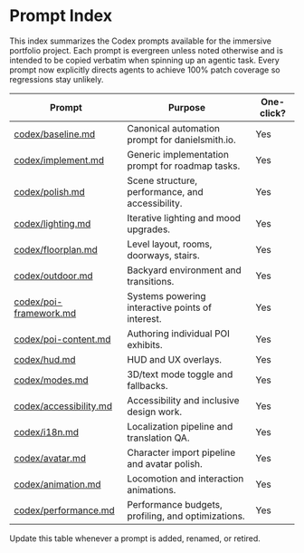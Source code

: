 # Prompt Index

This index summarizes the Codex prompts available for the immersive portfolio project.
Each prompt is evergreen unless noted otherwise and is intended to be copied verbatim
when spinning up an agentic task. Every prompt now explicitly directs agents to achieve
100% patch coverage so regressions stay unlikely.

| Prompt                                           | Purpose                                            | One-click? |
| ------------------------------------------------ | -------------------------------------------------- | ---------- |
| [codex/baseline.md](codex/baseline.md)           | Canonical automation prompt for danielsmith.io.    | Yes        |
| [codex/implement.md](codex/implement.md)         | Generic implementation prompt for roadmap tasks.   | Yes        |
| [codex/polish.md](codex/polish.md)               | Scene structure, performance, and accessibility.   | Yes        |
| [codex/lighting.md](codex/lighting.md)           | Iterative lighting and mood upgrades.              | Yes        |
| [codex/floorplan.md](codex/floorplan.md)         | Level layout, rooms, doorways, stairs.             | Yes        |
| [codex/outdoor.md](codex/outdoor.md)             | Backyard environment and transitions.              | Yes        |
| [codex/poi-framework.md](codex/poi-framework.md) | Systems powering interactive points of interest.   | Yes        |
| [codex/poi-content.md](codex/poi-content.md)     | Authoring individual POI exhibits.                 | Yes        |
| [codex/hud.md](codex/hud.md)                     | HUD and UX overlays.                               | Yes        |
| [codex/modes.md](codex/modes.md)                 | 3D/text mode toggle and fallbacks.                 | Yes        |
| [codex/accessibility.md](codex/accessibility.md) | Accessibility and inclusive design work.           | Yes        |
| [codex/i18n.md](codex/i18n.md)                   | Localization pipeline and translation QA.          | Yes        |
| [codex/avatar.md](codex/avatar.md)               | Character import pipeline and avatar polish.       | Yes        |
| [codex/animation.md](codex/animation.md)         | Locomotion and interaction animations.             | Yes        |
| [codex/performance.md](codex/performance.md)     | Performance budgets, profiling, and optimizations. | Yes        |

Update this table whenever a prompt is added, renamed, or retired.
